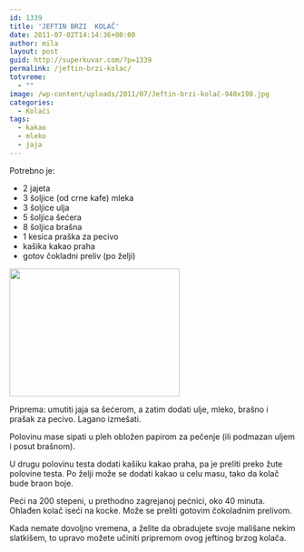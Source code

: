 ```yaml
---
id: 1339
title: 'JEFTIN BRZI  KOLAČ'
date: 2011-07-02T14:14:36+00:00
author: mila
layout: post
guid: http://superkuvar.com/?p=1339
permalink: /jeftin-brzi-kolac/
totvreme:
  - ""
image: /wp-content/uploads/2011/07/Jeftin-brzi-kolač-940x198.jpg
categories:
  - Kolači
tags:
  - kakao
  - mleko
  - jaja
---
```

Potrebno je:

  * 2 jajeta
  * 3 šoljice (od crne kafe) mleka
  * 3 šoljice ulja
  * 5 šoljica šećera
  * 8 šoljica brašna
  * 1 kesica praška za pecivo
  * kašika kakao praha
  * gotov čokladni preliv (po želji)

<img class="alignnone size-medium wp-image-2529" title="Jeftin brzi kolač" src="//superkuvar.com/wp-content/uploads/2011/07/Jeftin-brzi-kola%C4%8D-300x225.jpg" alt="" width="300" height="225" /> 

Priprema: umutiti jaja sa šećerom, a zatim dodati ulje, mleko, brašno i prašak za pecivo. Lagano izmešati.

Polovinu mase sipati u pleh obložen papirom za pečenje (ili podmazan uljem i posut brašnom).

U drugu polovinu testa dodati kašiku kakao praha, pa je preliti preko žute polovine testa. Po želji može se dodati kakao u celu masu, tako da kolač bude braon boje.

Peći na 200 stepeni, u prethodno zagrejanoj pećnici, oko 40 minuta. Ohlađen kolač iseći na kocke. Može se preliti gotovim čokoladnim prelivom.

Kada nemate dovoljno vremena, a želite da obradujete svoje mališane nekim slatkišem, to upravo možete učiniti pripremom ovog jeftinog brzog kolača.